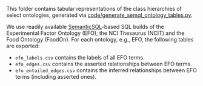 This folder contains tabular representations of the class hierarchies of select ontologies, generated via [code/generate_semql_ontology_tables.py](https://github.com/ccb-hms/NHANES-metadata/blob/master/code/generate_semql_ontology_tables.py). 

We use readily available [SemanticSQL](https://github.com/INCATools/semantic-sql)-based SQL builds of the Experimental Factor Ontology (EFO), the NCI Thesaurus (NCIT) and the Food Ontology (FoodOn). For each ontology, e.g., EFO, the following tables are exported:

* `efo_labels.csv` contains the labels of all EFO terms.
* `efo_edges.csv` contains the asserted relationships between EFO terms.
* `efo_entailed_edges.csv` contains the inferred relationships between EFO terms (including asserted ones).